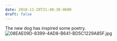 ```yaml
---
date: 2018-11-28T21:40:38-0600
draft: false
---
```


The new dog has inspired some poetry. ![08EAE09D-8399-4AD8-B641-BD5C1229A85F.jpg](http://ianwhitney.micro.blog/uploads/2018/d55ea8f310.jpg)

